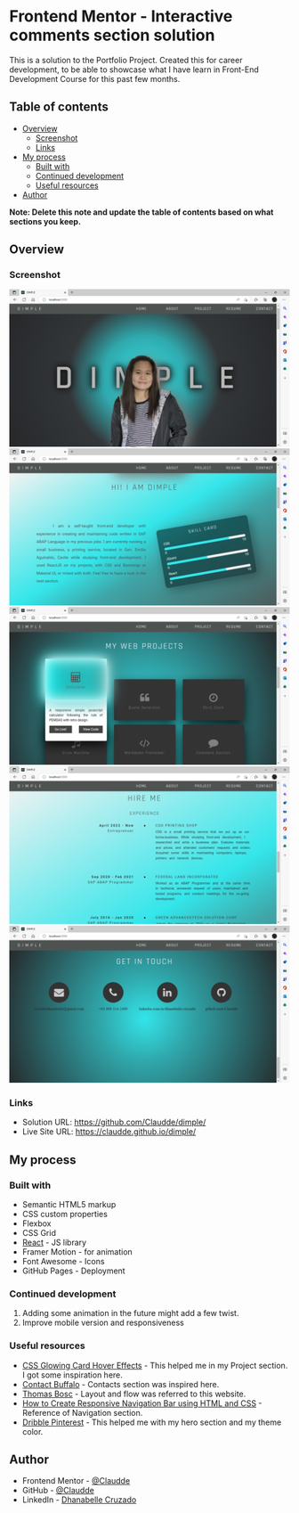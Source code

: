 # Frontend Mentor - Interactive comments section solution

This is a solution to the Portfolio Project. Created this for career development, to 
be able to showcase what I have learn in Front-End Development Course for this past few months.

## Table of contents

- [Overview](#overview)
  - [Screenshot](#screenshot)
  - [Links](#links)
- [My process](#my-process)
  - [Built with](#built-with)
  - [Continued development](#continued-development)
  - [Useful resources](#useful-resources)
- [Author](#author)

**Note: Delete this note and update the table of contents based on what sections you keep.**

## Overview

### Screenshot

![Hero](./public/img/ss/hero.png)
![About](./public/img/ss/about.png)
![Project](./public/img/ss/projects.png)
![Resume](./public/img/ss/resume.png)
![Contact](./public/img/ss/contacts.png)

### Links

- Solution URL: https://github.com/Claudde/dimple/
- Live Site URL: https://claudde.github.io/dimple/

## My process

### Built with

- Semantic HTML5 markup
- CSS custom properties
- Flexbox
- CSS Grid
- [React](https://reactjs.org/) - JS library
- Framer Motion - for animation
- Font Awesome - Icons
- GitHub Pages - Deployment

### Continued development

1. Adding some animation in the future might add a few twist.
2. Improve mobile version and responsiveness

### Useful resources

- [CSS Glowing Card Hover Effects](https://www.youtube.com/watch?v=dSqZbwSRyhc) - This helped me in my Project section. I got some inspiration here.
- [Contact Buffalo](https://builtbybuffalo.com/contact) - Contacts section was inspired here.
- [Thomas Bosc](https://thomasbosc.com/en.html) - Layout and flow was referred to this website.
- [How to Create Responsive Navigation Bar using HTML and CSS](https://www.youtube.com/watch?v=oLgtucwjVII) - Reference of Navigation section.
- [Dribble Pinterest](https://www.pinterest.ph/pin/314266880241319916/) - This helped me with my hero section and my theme color. 

## Author

- Frontend Mentor - [@Claudde](https://www.frontendmentor.io/profile/Claudde)
- GitHub - [@Claudde](https://github.com/Claudde)
- LinkedIn - [Dhanabelle Cruzado](https://www.linkedin.com/in/dhanabelle-cruzado/)

